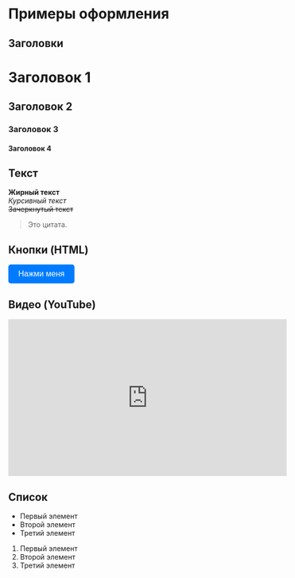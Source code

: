 # Примеры оформления

## Заголовки

# Заголовок 1
## Заголовок 2
### Заголовок 3
#### Заголовок 4

## Текст

**Жирный текст**  
*Курсивный текст*  
~~Зачеркнутый текст~~  

> Это цитата.

## Кнопки (HTML)

<button style="padding:10px 20px; font-size:16px; background:#007bff; color:white; border:none; border-radius:5px; cursor:pointer;">
  Нажми меня
</button>

## Видео (YouTube)

<iframe width="560" height="315" src="https://www.youtube.com/embed/dQw4w9WgXcQ" frameborder="0" allowfullscreen></iframe>

## Список

- Первый элемент
- Второй элемент
- Третий элемент

1. Первый элемент
2. Второй элемент
3. Третий элемент
